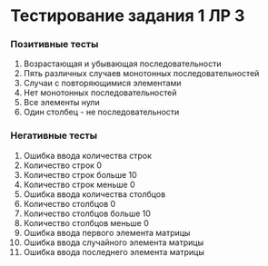 # Тестирование задания 1 ЛР 3

### Позитивные тесты

1. Возрастающая и убывающая последовательности
2. Пять различных случаев монотонных последовательностей
3. Случаи с повторяющимися элементами
4. Нет монотонных последовательностей
5. Все элементы нули
6. Один столбец - не последовательности

### Негативные тесты

1. Ошибка ввода количества строк
2. Количество строк 0
3. Количество строк больше 10
4. Количество строк меньше 0
5. Ошибка ввода количества столбцов
6. Количество столбцов 0
7. Количество столбцов больше 10
8. Количество столбцов меньше 0
9. Ошибка ввода первого элемента матрицы
10. Ошибка ввода случайного элемента матрицы
11. Ошибка ввода последнего элемента матрицы
